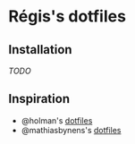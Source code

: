 # Régis's dotfiles

## Installation

*TODO*

## Inspiration

- @holman's [dotfiles](https://github.com/holman/dotfiles)
- @mathiasbynens's [dotfiles](https://github.com/mathiasbynens/dotfiles)
